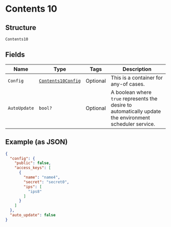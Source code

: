 
# Contents 10

## Structure

`Contents10`

## Fields

| Name | Type | Tags | Description |
|  --- | --- | --- | --- |
| `Config` | [`Contents10Config`](../../doc/models/containers/contents-10-config.md) | Optional | This is a container for any-of cases. |
| `AutoUpdate` | `bool?` | Optional | A boolean where `true` represents the desire to automatically update the environment scheduler service. |

## Example (as JSON)

```json
{
  "config": {
    "public": false,
    "access_keys": [
      {
        "name": "name4",
        "secret": "secret0",
        "ips": [
          "ips8"
        ]
      }
    ]
  },
  "auto_update": false
}
```

